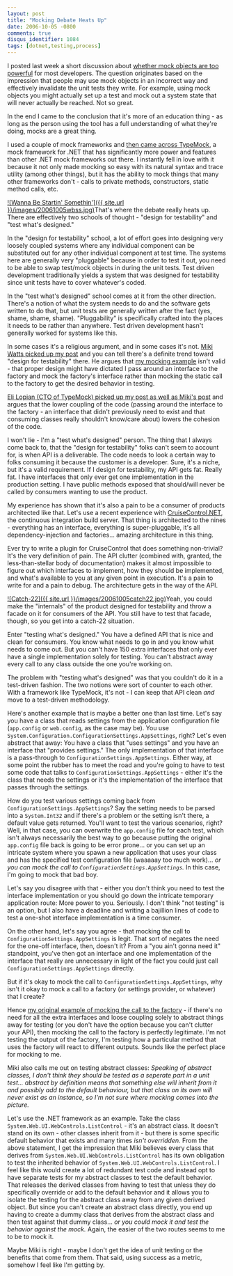 ```yaml
---
layout: post
title: "Mocking Debate Heats Up"
date: 2006-10-05 -0800
comments: true
disqus_identifier: 1084
tags: [dotnet,testing,process]
---
```

I posted last week a short discussion about [whether mock objects are
too powerful](/archive/2006/09/28/are-mock-objects-too-powerful.aspx)
for most developers. The question originates based on the impression
that people may use mock objects in an incorrect way and effectively
invalidate the unit tests they write. For example, using mock objects
you might actually set up a test and mock out a system state that will
never actually be reached. Not so great.

 In the end I came to the conclusion that it's more of an education
thing - as long as the person using the tool has a full understanding of
what they're doing, mocks are a great thing.

 I used a couple of mock frameworks and [then came across
TypeMock](/archive/2006/09/28/mocking-with-typemock.aspx), a mock
framework for .NET that has significantly more power and features than
other .NET mock frameworks out there. I instantly fell in love with it
because it not only made mocking so easy with its natural syntax and
trace utility (among other things), but it has the ability to mock
things that many other frameworks don't - calls to private methods,
constructors, static method calls, etc.

 [![Wanna Be Startin'
Somethin']({{ site.url }}/images/20061005wbss.jpg)](http://en.wikipedia.org/wiki/Wanna_Be_Startin'_Somethin')That's
where the debate really heats up. There are effectively two schools of
thought - "design for testability" and "test what's designed."

 In the "design for testability" school, a lot of effort goes into
designing very loosely coupled systems where any individual component
can be substituted out for any other individual component at test time.
The systems here are generally very "pluggable" because in order to test
it out, you need to be able to swap test/mock objects in during the unit
tests. Test driven development traditionally yields a system that was
designed for testability since unit tests have to cover whatever's
coded.

 In the "test what's designed" school comes at it from the other
direction. There's a notion of what the system needs to do and the
software gets written to do that, but unit tests are generally written
after the fact (yes, shame, shame, shame). "Pluggability" is
specifically crafted into the places it needs to be rather than
anywhere. Test driven development hasn't generally worked for systems
like this.

 In some cases it's a religious argument, and in some cases it's not.
[Miki Watts picked up my
post](http://orb-software.com/cs/blogs/green_dragons_lair/archive/2006/10/01/361.aspx)
and you can tell there's a definite trend toward "design for
testability" there. He argues that [my mocking
example](/archive/2006/09/28/mocking-with-typemock.aspx) isn't valid -
that proper design might have dictated I pass around an interface to the
factory and mock the factory's interface rather than mocking the static
call to the factory to get the desired behavior in testing.

 [Eli Lopian (CTO of TypeMock) picked up my post as well as Miki's
post](http://www.elilopian.com/2006/10/04/more-posts-on-the-typemocktestability-issue/)
and argues that the lower coupling of the code (passing around the
interface to the factory - an interface that didn't previously need to
exist and that consuming classes really shouldn't know/care about)
lowers the cohesion of the code.

 I won't lie - I'm a "test what's designed" person. The thing that I
always come back to, that the "design for testability" folks can't seem
to account for, is when API is a deliverable. The code needs to look a
certain way to folks consuming it because the customer is a developer.
Sure, it's a niche, but it's a valid requirement. If I design for
testability, my API gets fat. Really fat. I have interfaces that only
ever get one implementation in the production setting. I have public
methods exposed that should/will never be called by consumers wanting to
use the product.

 My experience has shown that it's also a pain to be a consumer of
products architected like that. Let's use a recent experience with
[CruiseControl.NET](http://ccnet.thoughtworks.com/), the continuous
integration build server. That thing is architected to the nines -
everything has an interface, everything is super-pluggable, it's all
dependency-injection and factories... amazing architecture in this
thing.

 Ever try to write a plugin for CruiseControl that does something
non-trivial? It's the very definition of pain. The API clutter (combined
with, granted, the less-than-stellar body of documentation) makes it
almost impossible to figure out which interfaces to implement, how they
should be implemented, and what's available to you at any given point in
execution. It's a pain to write for and a pain to debug. The
architecture gets in the way of the API.

[![Catch-22]({{ site.url }}/images/20061005catch22.jpg)](http://www.amazon.com/exec/obidos/ASIN/0684833395/mhsvortex)Yeah,
you could make the "internals" of the product designed for testability
and throw a facade on it for consumers of the API. You still have to
test that facade, though, so you get into a catch-22 situation.

 Enter "testing what's designed." You have a defined API that is nice
and clean for consumers. You know what needs to go in and you know what
needs to come out. But you can't have 150 extra interfaces that only
ever have a single implementation solely for testing. You can't abstract
away every call to any class outside the one you're working on.

 The problem with "testing what's designed" was that you couldn't do it
in a test-driven fashion. The two notions were sort of counter to each
other. With a framework like TypeMock, it's not - I can keep that API
clean *and* move to a test-driven methodology.

 Here's another example that is maybe a better one than last time. Let's
say you have a class that reads settings from the application
configuration file (`app.config` or `web.config`, as the case may be).
You use `System.Configuration.ConfigurationSettings.AppSettings`, right?
Let's even abstract that away: You have a class that "uses settings" and
you have an interface that "provides settings." The only implementation
of that interface is a pass-through to
`ConfigurationSettings.AppSettings`. Either way, at some point the
rubber has to meet the road and you're going to have to test some code
that talks to `ConfigurationSettings.AppSettings` - either it's the
class that needs the settings or it's the implementation of the
interface that passes through the settings.

 How do you test various settings coming back from
`ConfigurationSettings.AppSettings`? Say the setting needs to be parsed
into a `System.Int32` and if there's a problem or the setting isn't
there, a default value gets returned. You'll want to test the various
scenarios, right? Well, in that case, you can overwrite the `app.config`
file for each test, which isn't always necessarily the best way to go
because putting the original `app.config` file back is going to be error
prone... or you can set up an intricate system where you spawn a new
application that uses your class and has the specified test
configuration file (waaaaay too much work)... *or you can mock the call
to `ConfigurationSettings.AppSettings`.* In this case, I'm going to mock
that bad boy.

 Let's say you disagree with that - either you don't think you need to
test the interface implementation or you should go down the intricate
temporary application route: More power to you. Seriously. I don't think
"not testing" is an option, but I also have a deadline and writing a
bajillion lines of code to test a one-shot interface implementation is a
time consumer.

 On the other hand, let's say you agree - that mocking the call to
`ConfigurationSettings.AppSettings` is legit. That sort of negates the
need for the one-off interface, then, doesn't it? From a "you ain't
gonna need it" standpoint, you've then got an interface and one
implementation of the interface that really are unnecessary in light of
the fact you could just call `ConfigurationSettings.AppSettings`
directly.

 But if it's okay to mock the call to
`ConfigurationSettings.AppSettings`, why isn't it okay to mock a call to
a factory (or settings provider, or whatever) that I create?

 Hence [my original example of mocking the call to the
factory](/archive/2006/09/28/mocking-with-typemock.aspx) - if there's no
need for all the extra interfaces and loose coupling solely to abstract
things away for testing (or you don't have the option because you can't
clutter your API), then mocking the call to the factory is perfectly
legitimate. I'm not testing the output of the factory, I'm testing how a
particular method that uses the factory will react to different outputs.
Sounds like the perfect place for mocking to me.

 Miki also calls me out on testing abstract classes: *Speaking of
abstract classes, I don't think they should be tested as a seperate part
in a unit test... abstract by definition means that something else will
inherit from it and possibly add to the default behaviour, but that
class on its own will never exist as an instance, so I'm not sure where
mocking comes into the picture.*

 Let's use the .NET framework as an example. Take the class
`System.Web.UI.WebControls.ListControl` - it's an abstract class. It
doesn't stand on its own - other classes inherit from it - but there is
some specific default behavior that exists and many times *isn't
overridden*. From the above statement, I get the impression that Miki
believes every class that derives from
`System.Web.UI.WebControls.ListControl` has its own obligation to test
the inherited behavior of `System.Web.UI.WebControls.ListControl`. I
feel like this would create a lot of redundant test code and instead opt
to have separate tests for my abstract classes to test the default
behavior. That releases the derived classes from having to test that
unless they do specifically override or add to the default behavior and
it allows you to isolate the testing for the abstract class away from
any given derived object. But since you can't create an abstract class
directly, you end up having to create a dummy class that derives from
the abstract class and then test against that dummy class... *or you
could mock it and test the behavior against the mock.* Again, the easier
of the two routes seems to me to be to mock it.

 Maybe Miki is right - maybe I don't get the idea of unit testing or the
benefits that come from them. That said, using success as a metric,
somehow I feel like I'm getting by.
